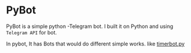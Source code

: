 # PyBot

   PyBot is a simple python -Telegram bot. I built it on Python and using `Telegram API` for bot.
   
   In pybot, It has Bots that would do different simple works. like [timerbot.py](https://github.com/VishalKr007/PyBot/blob/master/Bots/timerbot.py)
